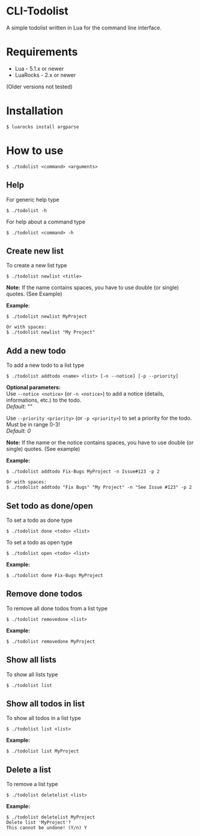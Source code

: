 # CLI-Todolist
A simple todolist written in Lua for the command line interface.

# Requirements

- Lua - 5.1.x or newer
- LuaRocks - 2.x or newer

(Older versions not tested)

# Installation

```
$ luarocks install argparse
```

# How to use

```
$ ./todolist <command> <arguments>
```

## Help

For generic help type
```
$ ./todolist -h
```

For help about a command type
```
$ ./todolist <command> -h
```

## Create new list

To create a new list type
```
$ ./todolist newlist <title>
```
**Note:** If the name contains spaces, you have to use double (or single) quotes. (See Example)

**Example**:
```
$ ./todolist newlist MyProject

Or with spaces:
$ ./todolist newlist "My Project"
```

## Add a new todo

To add a new todo to a list type
```
$ ./todolist addtodo <name> <list> [-n --notice] [-p --priority]
```

**Optional parameters:**<br>
Use ``--notice <notice>`` (or ``-n <notice>``) to add a notice (details, informations, etc.) to the todo.<br>
*Default: ""*

Use ``--priority <priority>`` (or ``-p <priority>``) to set a priority for the todo. Must be in range 0-3!<br>
*Default: 0*

**Note:** If the name or the notice contains spaces, you have to use double (or single) quotes. (See example)

**Example:**
```
$ ./todolist addtodo Fix-Bugs MyProject -n Issue#123 -p 2

Or with spaces:
$ ./todolist addtodo "Fix Bugs" "My Project" -n "See Issue #123" -p 2
```

## Set todo as done/open

To set a todo as done type
```
$ ./todolist done <todo> <list>
```

To set a todo as open type
```
$ ./todolist open <todo> <list>
```

**Example:**
```
$ ./todolist done Fix-Bugs MyProject
```

## Remove done todos

To remove all done todos from a list type
```
$ ./todolist removedone <list>
```

**Example:**
```
$ ./todolist removedone MyProject
```

## Show all lists

To show all lists type
```
$ ./todolist list
```

## Show all todos in list

To show all todos in a list type
```
$ ./todolist list <list>
```

**Example:**
```
$ ./todolist list MyProject
```

## Delete a list

To remove a list type
```
$ ./todolist deletelist <list>
```

**Example:**
```
$ ./todolist deletelist MyProject
Delete list 'MyProject'?
This cannot be undone! (Y/n) Y
```

